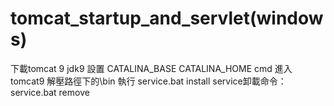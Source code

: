 # tomcat_startup_and_servlet(windows)


 下載tomcat 9 jdk9
 設置 CATALINA_BASE CATALINA_HOME
 cmd 進入 tomcat9 解壓路徑下的\bin
 執行 service.bat install
 service卸載命令：service.bat remove
